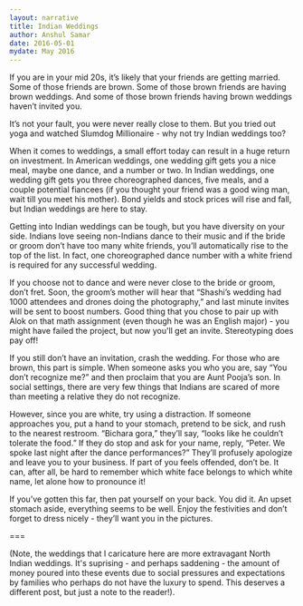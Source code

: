 ```yaml
---
layout: narrative
title: Indian Weddings 
author: Anshul Samar
date: 2016-05-01
mydate: May 2016
---
```


If you are in your mid 20s, it’s likely that your friends are getting
married. Some of those friends are brown. Some of those brown friends
are having brown weddings. And some of those brown friends having
brown weddings haven’t invited you.


It’s not your fault, you were never really close to them. But you
tried out yoga and watched Slumdog Millionaire - why not try Indian
weddings too?


When it comes to weddings, a small effort today can result in a huge
return on investment. In American weddings, one wedding gift gets you
a nice meal, maybe one dance, and a number or two. In
Indian weddings, one wedding gift gets you three
choreographed dances, five meals, and a couple potential
fiancees (if you thought your friend was a good wing man, wait till
you meet his mother). Bond yields and stock prices will rise and fall,
but Indian weddings are here to stay.



Getting into Indian weddings can be tough, but you have diversity on
your side. Indians love seeing non-Indians dance to their music and if
the bride or groom don’t have too many white friends, you’ll
automatically rise to the top of the list. In fact, one choreographed
dance number with a white friend is required for any successful
wedding.


If you choose not to dance and were never close to the bride or groom,
don’t fret. Soon, the groom’s mother will hear that “Shashi’s wedding
had 1000 attendees and drones doing the photography,” and last minute
invites will be sent to boost numbers. Good thing that you chose to
pair up with Alok on that math assignment (even though he was an
English major) - you might have failed the project, but now you'll get
an invite. Stereotyping does pay off!


If you still don’t have an invitation, crash the wedding. For those
who are brown, this part is simple. When someone asks you who you are,
say “You don’t recognize me?” and then proclaim that you are Aunt
Pooja’s son.  In social settings, there are very few things that
Indians are scared of more than meeting a relative they do not
recognize.


However, since you are white, try using a distraction. If someone
approaches you, put a hand to your stomach, pretend to be sick, and
rush to the nearest restroom. “Bichara gora,” they’ll say, “looks like
he couldn’t tolerate the food.” If they do stop and ask for your name,
reply, “Peter. We spoke last night after the dance performances?”
They’ll profusely apologize and leave you to your business. If part of
you feels offended, don’t be. It can, after all, be hard to remember
which white face belongs to which white name, let alone how to
pronounce it!


If you’ve gotten this far, then pat yourself on your back. You did
it. An upset stomach aside, everything seems to be well. Enjoy the
festivities and don’t forget to dress nicely -
they’ll want you in the pictures.

===


(Note, the weddings that I caricature here are more extravagant North
Indian weddings. It's suprising - and perhaps saddening - the amount
of money poured into these events due to social pressures and
expectations by families who perhaps do not have the luxury to
spend. This deserves a different post, but just a note to the reader!). 